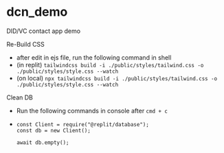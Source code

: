 # dcn_demo
DID/VC contact app demo

Re-Build CSS
* after edit in ejs file, run the following command in shell
* (in replit) ```tailwindcss build -i ./public/styles/tailwind.css -o ./public/styles/style.css --watch```
* (on local) ```npx tailwindcss build -i ./public/styles/tailwind.css -o ./public/styles/style.css --watch```

Clean DB
* Run the following commands in console after `cmd + c` 
* ```
  const Client = require("@replit/database");
  const db = new Client();

  await db.empty();
  ```

